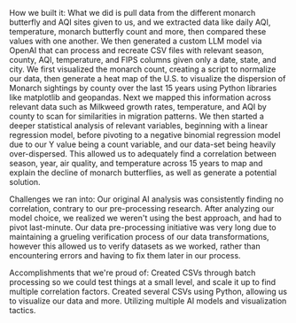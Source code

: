 How we built it:
What we did is pull data from the different monarch butterfly and AQI sites given to us, and we extracted data like daily AQI, temperature, monarch butterfly count and more, then compared these values with one another. We then generated a custom LLM model via OpenAI that can process and recreate CSV files with relevant season, county, AQI, temperature, and FIPS columns given only a date, state, and city. We first visualized the monarch count, creating a script to normalize our data, then generate a heat map of the U.S. to visualize the dispersion of Monarch sightings by county over the last 15 years using Python libraries like matplotlib and geopandas. Next we mapped this information across relevant data such as Milkweed growth rates, temperature, and AQI by county to scan for similarities in migration patterns. We then started a deeper statistical analysis of relevant variables, beginning with a linear regression model, before pivoting to a negative binomial regression model due to our Y value being a count variable, and our data-set being heavily over-dispersed. This allowed us to adequately find a correlation between season, year, air quality, and temperature across 15 years to map and explain the decline of monarch butterflies, as well as generate a potential solution.

Challenges we ran into:
Our original AI analysis was consistently finding no correlation, contrary to our pre-processing research. After analyzing our model choice, we realized we weren't using the best approach, and had to pivot last-minute. Our data pre-processing initiative was very long due to maintaining a grueling verification process of our data transformations, however this allowed us to verify datasets as we worked, rather than encountering errors and having to fix them later in our process.

Accomplishments that we're proud of:
Created CSVs through batch processing so we could test things at a small level, and scale it up to find multiple correlation factors. Created several CSVs using Python, allowing us to visualize our data and more. Utilizing multiple AI models and visualization tactics.





